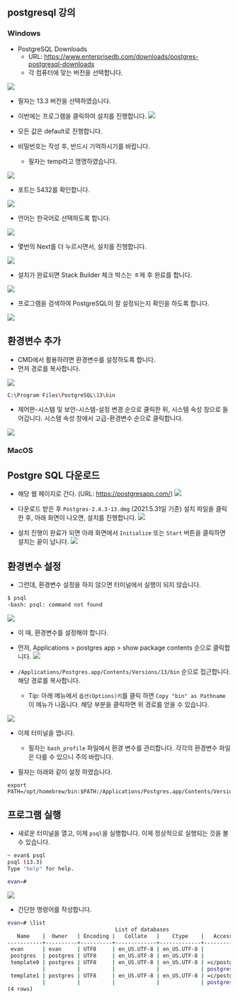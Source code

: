 ## postgresql 강의
### Windows 
- PostgreSQL Downloads
    + URL: https://www.enterprisedb.com/downloads/postgres-postgresql-downloads
    + 각 컴퓨터에 맞는 버전을 선택합니다.
  
![](img/windows/install_01.png)

  
- 필자는 13.3 버전을 선택하였습니다. 

- 이번에는 프로그램을 클릭하여 설치를 진행합니다. 
![](img/windows/install_01.png)


- 모든 값은 default로 진행합니다. 
- 비밀번호는 작성 후, 반드시 기억하시기를 바랍니다. 
  + 필자는 temp라고 명명하였습니다.
  
![](img/windows/install_03.png)

- 포트는 5432를 확인합니다. 

![](img/windows/install_04.png)

- 언어는 한국어로 선택하도록 합니다. 

![](img/windows/install_05.png)

- 몇번의 Next를 더 누르시면서, 설치를 진행합니다. 

![](img/windows/install_06.png)

- 설치가 완료되면 Stack Builder 체크 박스는 ㅎ제 후 완료를 합니다. 

![](img/windows/install_07.png)

- 프로그램을 검색하여 PostgreSQL이 잘 설정되는지 확인을 하도록 합니다. 

![](img/windows/install_08.png)

## 환경변수 추가
- CMD에서 활용하려면 환경변수를 설정하도록 합니다. 
- 먼저 경로를 복사합니다.

![](img/windows/install_09.png)

```bash 
C:\Program Files\PostgreSQL\13\bin
```

- 제어판-시스템 및 보안-시스템-설정 변경 순으로 클릭한 뒤, 시스템 속성 창으로 들어갑니다. 시스템 속성 창에서 고급-환경변수 순으로 클릭합니다. 

![](img/windows/install_10.png)

### MacOS
## Postgre SQL 다운로드 
- 해당 웹 페이지로 간다. (URL: https://postgresapp.com/)
![](/img/macOS/install_01.png)
  
- 다운로드 받은 후 `Postgres-2.4.3-13.dmg` (2021.5.31일 기준) 설치 파일을 클릭한 후, 아래 화면이 나오면, 설치를 진행합니다. 
![](/img/macOS/install_02.png)
  
- 설치 진행이 완료가 되면 아래 화면에서 `Initialize` 또는 `Start` 버튼을 클릭하면 설치는 끝이 납니다. 
![](/img/macOS/install_03.png)


## 환경변수 설정
- 그런데, 환경변수 설정을 하지 않으면 터미널에서 실행이 되지 않습니다. 
```bash 
$ psql
-bash: psql: command not found
```
![](/img/macOS/install_04.png)

- 이 때, 환경변수를 설정해야 합니다.
- 먼저, Applications > postgres app > show package contents 순으로 클릭합니다.
![](/img/macOS/install_05.png)

- `/Applications/Postgres.app/Contents/Versions/13/bin` 순으로 접근합니다. 해당 경로를 복사합니다. 
  + Tip: 아래 메뉴에서 `옵션(Options)키`를 클릭 하면 `Copy "bin" as Pathname`이 메뉴가 나옵니다. 해당 부분을 클릭하면 위 경로를 얻을 수 있습니다. 
  
![](/img/macOS/install_06.png)

  
- 이제 터미널을 엽니다. 
  + 필자는 `bash_profile` 파일에서 환경 변수를 관리합니다. 각각의 환경변수 파일은 다를 수 있으니 주의 바랍니다.

- 필자는 아래와 같이 설정 하였습니다. 
```bass
export PATH=/opt/homebrew/bin:$PATH:/Applications/Postgres.app/Contents/Versions/13/bin
```

## 프로그램 실행 
- 새로운 터미널을 열고, 이제 `psql`을 실행합니다. 이제 정상적으로 실행되는 것을 볼 수 있습니다. 
```bash
~ evan$ psql
psql (13.3)
Type "help" for help.

evan=# 
```

![](/img/macOS/install_07.png)

- 간단한 명령어를 작성합니다. 
```bash 
evan=# \list
                                  List of databases
   Name    |  Owner   | Encoding |   Collate   |    Ctype    |   Access privileges   
-----------+----------+----------+-------------+-------------+-----------------------
 evan      | evan     | UTF8     | en_US.UTF-8 | en_US.UTF-8 | 
 postgres  | postgres | UTF8     | en_US.UTF-8 | en_US.UTF-8 | 
 template0 | postgres | UTF8     | en_US.UTF-8 | en_US.UTF-8 | =c/postgres          +
           |          |          |             |             | postgres=CTc/postgres
 template1 | postgres | UTF8     | en_US.UTF-8 | en_US.UTF-8 | =c/postgres          +
           |          |          |             |             | postgres=CTc/postgres
(4 rows)
```
